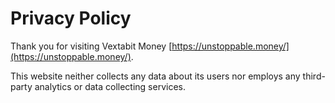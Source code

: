 # Privacy Policy

Thank you for visiting Vextabit Money [https://unstoppable.money/](https://unstoppable.money/).

This website neither collects any data about its users nor employs any third-party analytics or data collecting services.
